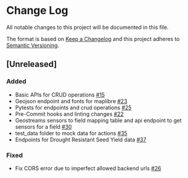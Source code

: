 # Change Log

All notable changes to this project will be documented in this file.

The format is based on [Keep a Changelog](http://keepachangelog.com/)
and this project adheres to [Semantic Versioning](http://semver.org/).

## [Unreleased]

### Added

- Basic APIs for CRUD operations [#15](https://github.com/Direct4Ag/ag-services/issues/15)
- Geojson endpoint and fonts for maplibre [#23](https://github.com/Direct4Ag/ag-services/issues/23)
- Pytests for endpoints and crud operations [#25](https://github.com/Direct4Ag/ag-services/issues/25)
- Pre-Commit hooks and linting changes [#22](https://github.com/Direct4Ag/ag-services/issues/22)
- Geostreams sensors to field mapping table and api endpoint to get sensors for a field [#30](https://github.com/Direct4Ag/ag-services/issues/30)
- test_data folder to mock data for actions [#35](https://github.com/Direct4Ag/ag-services/issues/35)
- Endpoints for Drought Resistant Seed Yield data [#37](https://github.com/Direct4Ag/ag-services/issues/37)

### Fixed

- Fix CORS error due to imperfect allowed backend urls [#26](https://github.com/Direct4Ag/ag-services/issues/26)
